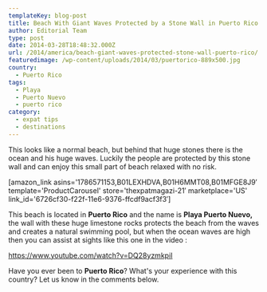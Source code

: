 ```yaml
---
templateKey: blog-post
title: Beach With Giant Waves Protected by a Stone Wall in Puerto Rico
author: Editorial Team
type: post
date: 2014-03-28T18:48:32.000Z
url: /2014/america/beach-giant-waves-protected-stone-wall-puerto-rico/
featuredimage: /wp-content/uploads/2014/03/puertorico-889x500.jpg
country:
  - Puerto Rico
tags:
  - Playa
  - Puerto Nuevo
  - puerto rico
category:
  - expat tips
  - destinations
---
```


This looks like a normal beach, but behind that huge stones there is the ocean and his huge waves. <span >Luckily the people are protected by this stone wall and can enjoy this small part of beach relaxed with no risk.<!--more-->

[amazon\_link asins='1786571153,B01LEXHDVA,B01H6MMT08,B01MFGE8J9&#8242; template='ProductCarousel' store='thexpatmagazi-21&#8242; marketplace='US' link\_id='6726cf30-f22f-11e6-9376-ffcdf9acf3f3&#8242;]

This beach is located in **Puerto Rico** and the name is **Playa Puerto Nuevo,** the wall with these huge limestone rocks protects the beach from the waves and creates a natural swimming pool, but when the ocean waves are high then you can assist at sights like this one in the video :

https://www.youtube.com/watch?v=DQ28yzmkpiI

Have you ever been to **Puerto Rico**? What's your experience with this country? Let us know in the comments below.

&nbsp;

&nbsp;
